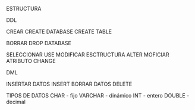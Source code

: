 ESTRUCTURA 

DDL

  CREAR
    CREATE DATABASE
    CREATE TABLE
  
  BORRAR
    DROP DATABASE
  
  SELECCIONAR
      USE
  MODIFICAR ESCTRUCTURA
      ALTER
  MOFICIAR ATRIBUTO
      CHANGE


DML

  INSERTAR DATOS
    INSERT
  BORRAR DATOS
    DELETE

TIPOS DE DATOS
  CHAR - fijo
  VARCHAR - dinámico
  INT - entero
  DOUBLE - decimal
  
